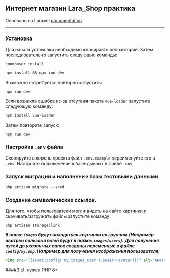## Интернет магазин Lara_Shop практика

Основано на Laravel [documentation](https://laravel.com/docs).

---
### Установка

Для начала установки необходимо клониравть репозиторий. Затем последловательно запустить следующие команды:

```bach
coomposer install
```

```bach
npm install && npm run dev
```

Возможно потребуется повторно запустить:
```bach
npm run dev
```

Если возникла ошибка из-за отсутвия пакета `vue-loader` запустите следующую команду:
```bach
npm install vue-loader
```
Затем повторите запуск:
```bach
npm run dev
```
### Настройка `.env` файла

Скопируйте в корень проекта файл `.env.example` переименуйте его в `.env`. Настройте подключение к базе дынных в файле `.env`.

### Запуск миграции и наполнение базы тестовыми данными

```bach
php artisan migrate --seed
```

### Создание символических ссылок.

Для того, чтобы пользователи могли видеть на сайте картинки и скачивать/загружать файлы запустите команду:
```bach
php artisan storage:link
```
***В папке `images` будут находяться картинки по группам (Например аватрки пользователей будут в папке: `images/users`).***
***Для получения путей до указанных папок созданы переменные в файле `config/my.php`. Например для получения изображения пользователя:***
```html
<img src="{{asset(config('my.images_user').$user->avatar)}}" alt="Аватар пользователя">
```
####З.Ы. нужен PHP 8+
